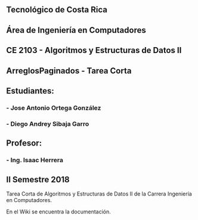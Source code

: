 ## Tecnológico de Costa Rica
## Área de Ingeniería en Computadores
## CE 2103 - Algoritmos y Estructuras de Datos II
## ArreglosPaginados - Tarea Corta
## Estudiantes:
###   - Jose Antonio Ortega González
###   - Diego Andrey Sibaja Garro
## Profesor:
###   - Ing. Isaac Herrera
## II Semestre 2018

Tarea Corta de Algoritmos y Estructuras de Datos II de la Carrera Ingeniería en Computadores.

En el Wiki se encuentra la documentación.
